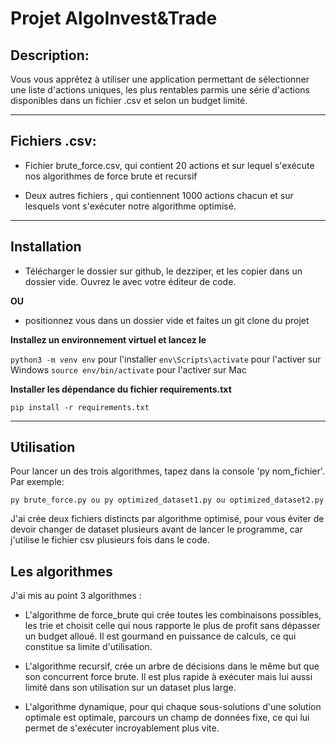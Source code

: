 # Projet AlgoInvest&Trade

## Description:
Vous vous apprêtez à utiliser une application permettant de sélectionner une liste d'actions uniques, les plus rentables parmis une série d'actions disponibles dans un fichier .csv et selon un budget limité.

---

## Fichiers .csv:

- Fichier brute_force.csv, qui contient 20 actions et sur lequel s'exécute nos algorithmes de force brute et recursif
    
- Deux autres fichiers , qui contiennent 1000 actions chacun et sur lesquels vont s'exécuter notre algorithme optimisé. 

---

## Installation

- Télécharger le dossier sur github, le dezziper, et les copier dans un dossier vide.
Ouvrez le avec votre éditeur de code.

**OU**

- positionnez vous dans un dossier vide et faites un git clone du projet 

**Installez un environnement virtuel et lancez le**

`python3 -m venv env` pour l'installer
`env\Scripts\activate` pour l'activer sur Windows
`source env/bin/activate` pour l'activer sur Mac

**Installer les dépendance du fichier requirements.txt**

`pip install -r requirements.txt` 

---

## Utilisation

Pour lancer un des trois algorithmes, tapez dans la console 'py nom_fichier'. Par exemple:

```shell
py brute_force.py ou py optimized_dataset1.py ou optimized_dataset2.py
```

J'ai crée deux fichiers distincts par algorithme optimisé, pour vous éviter de devoir
changer de dataset plusieurs avant de lancer le programme, car j'utilise le fichier csv
plusieurs fois dans le code.


## Les algorithmes

J'ai mis au point 3 algorithmes :

- L'algorithme de force_brute qui crée toutes les combinaisons possibles, les trie et choisit celle qui nous rapporte le plus de profit sans dépasser un budget alloué. Il est gourmand en puissance de calculs, ce qui constitue sa limite d'utilisation.

- L'algorithme recursif, crée un arbre de décisions dans le même but que son concurrent force brute. Il est plus rapide à exécuter mais lui aussi limité dans son utilisation sur un dataset plus large.
    
- L'algorithme dynamique, pour qui chaque sous-solutions d'une solution optimale est optimale, parcours un champ de données fixe, ce qui lui permet de s'exécuter incroyablement plus vite.

